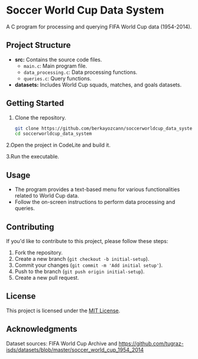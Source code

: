 # Soccer World Cup Data System

A C program for processing and querying FIFA World Cup data (1954-2014).

## Project Structure
- **src:** Contains the source code files.
  - `main.c`: Main program file.
  - `data_processing.c`: Data processing functions.
  - `queries.c`: Query functions.
- **datasets:** Includes World Cup squads, matches, and goals datasets.

## Getting Started
1. Clone the repository.
   ```bash
   git clone https://github.com/berkayozcann/soccerworldcup_data_system.git
   cd soccerworldcup_data_system

2.Open the project in CodeLite and build it.

3.Run the executable.

## Usage
- The program provides a text-based menu for various functionalities related to World Cup data.
- Follow the on-screen instructions to perform data processing and queries.

## Contributing
If you'd like to contribute to this project, please follow these steps:
1. Fork the repository.
2. Create a new branch (`git checkout -b initial-setup`).
3. Commit your changes (`git commit -m 'Add initial setup'`).
4. Push to the branch (`git push origin initial-setup`).
5. Create a new pull request.

## License
This project is licensed under the [MIT License](LICENSE).

## Acknowledgments

Dataset sources: FIFA World Cup Archive and https://github.com/tugraz-isds/datasets/blob/master/soccer_world_cup_1954_2014
